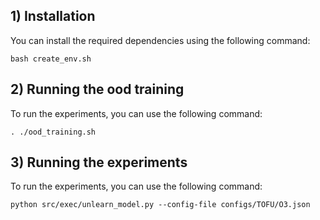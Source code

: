 ## 1) Installation
You can install the required dependencies using the following command:
```
bash create_env.sh
```

## 2) Running the ood training
To run the experiments, you can use the following command:
```
. ./ood_training.sh
```

## 3) Running the experiments
To run the experiments, you can use the following command:
```
python src/exec/unlearn_model.py --config-file configs/TOFU/O3.json 
```

